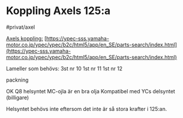 # Koppling Axels 125:a
#privat/axel

  [Axels koppling:](https://ypec-sss.yamaha-motor.co.jp/ypec/ypec/b2c/html5/app/en_SE/parts-search/index.html) 
  [https://ypec-sss.yamaha-motor.co.jp/ypec/ypec/b2c/html5/app/en_SE/parts-search/index.html](https://ypec-sss.yamaha-motor.co.jp/ypec/ypec/b2c/html5/app/en_SE/parts-search/index.html) 

Lameller som behövs:
3st nr 10
1st nr 11
1st nr 12

packning

OK Q8 helsyntet MC-ojla är en bra olja
Kompatibel med YCs delsyntet (billigare)

Helsyntet behövs inte eftersom det inte är så stora krafter i 125:an.
